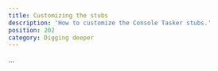 ```yaml
---
title: Customizing the stubs
description: 'How to customize the Console Tasker stubs.'
position: 202
category: Digging deeper
---
```


...
